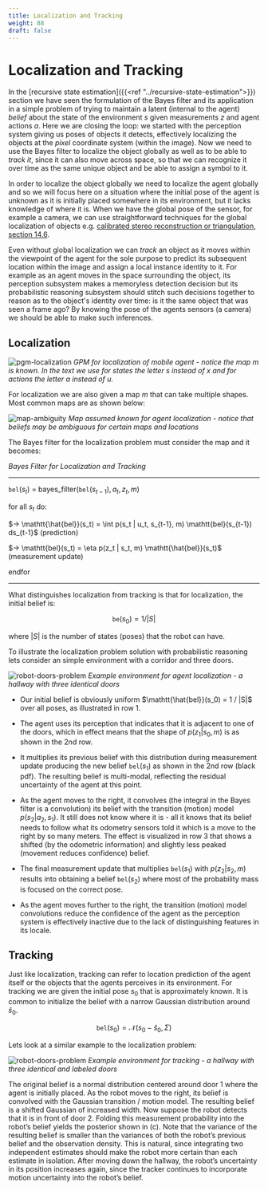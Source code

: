 ```yaml
---
title: Localization and Tracking
weight: 88
draft: false
---
```


# Localization and Tracking

In the [recursive state estimation]({{<ref "../recursive-state-estimation">}}) section we have seen the formulation of the Bayes filter and its application in a simple problem of trying to maintain a latent  (internal to the agent) _belief_  about the state of the environment $s$ given measurements $z$ and agent actions $a$. Here we are closing the loop: we started with the perception system giving us poses of objects it detects, effectively localizing the objects at the _pixel_ coordinate system (within the image). Now we need to use the Bayes filter to localize the object globally as well as to be able to _track it_, since it can also move across space, so that we can recognize it over time as the same unique object and be able to assign a symbol to it.  

In order to localize the object globally we need to localize the agent globally and so we will focus here on a situation where the initial pose of the agent is unknown as it is initially placed somewhere in its environment, but it lacks knowledge of where it is. When we have the global pose of the sensor, for example a camera, we can use straightforward techniques for the global localization of objects e.g. [calibrated stereo reconstruction or triangulation, section 14.6](http://www.computervisionmodels.com/). 

Even without global localization we can _track_ an object as it moves within the viewpoint of the agent for the sole purpose to predict its subsequent location within the image and assign a local instance identity to it. For example as an agent moves in the space surrounding the object, its perception subsystem makes a memoryless detection decision but its probabilistic reasoning subsystem should stitch such decisions together to reason as to the object's identity over time: is it the same object that was seen a frame ago? By knowing the pose of the agents sensors (a camera) we should be able to make such inferences. 


## Localization

![pgm-localization](images/pgm-localization.png#center)
*GPM for localization of mobile agent - notice the map $m$ is known.  In the text we use for states the letter $s$ instead of $x$ and for actions the letter $a$ instead of $u$.*

For localization we are also given a map $m$ that can take multiple shapes. Most common maps are as shown below:

![map-ambiguity](images/map-ambiguity.png#center)
*Map assumed known for agent localization - notice that beliefs may be ambiguous for certain maps and locations*

The Bayes filter for the localization problem must consider the map and it becomes:

*Bayes Filter for Localization and Tracking*

---

$\mathtt{bel}(s_t)$ = bayes_filter($\mathtt{bel}(s_{t-1}), a_t, z_t, m)$

for all $s_t$ do:

$→ \mathtt{\hat{bel}}(s_t) = \int p(s_t | u_t, s_{t-1}, m) \mathtt{bel}(s_{t-1}) ds_{t-1}$ (prediction)

$→ \mathtt{bel}(s_t) = \eta p(z_t | s_t, m) \mathtt{\hat{bel}}(s_t)$ (measurement update)

endfor

---

What distinguishes localization from tracking is that for localization, the initial belief is: 

$$ \mathtt{be}(s_0) = 1 / |S|$$

where $|S|$ is the number of states (poses) that the robot can have. 

To illustrate the localization problem solution with probabilistic reasoning lets consider an simple environment with a corridor and three doors.

![robot-doors-problem](images/localization-doors.png#center)
*Example environment for agent localization - a hallway with three identical doors*


* Our initial belief is obviously uniform $\mathtt{\hat{bel}}(s_0) = 1 / |S|$ over
all poses, as illustrated in row 1.  

* The agent uses its perception that indicates that it is adjacent to one of the doors,  which in effect means that the shape of $p(z_1 | s_0, m)$ is as shown in the 2nd row. 

* It multiplies its previous belief with this distribution during measurement update producing the new belief $\mathtt{bel}(s_1)$ as shown in the 2nd row (black pdf). The resulting belief is multi-modal, reflecting the residual uncertainty of the agent at this point.

* As the agent moves to the right, it convolves (the integral in the Bayes filter is a convolution) its belief with the transition (motion) model $p(s_2 | a_2, s_1)$. It still does not know where it is - all it knows that its belief needs to follow what its odometry sensors told it which is a move to the right by so many meters. The effect is visualized in row 3 that shows a shifted (by the odometric information) and slightly less peaked (movement reduces confidence) belief.

* The final measurement update that multiplies $\mathtt{bel}(s_1)$ with $p(z_2 | s_2, m)$ results into obtaining a belief $\mathtt{bel}(s_2)$ where most of the probability mass is focused on the correct pose. 

* As the agent moves further to the right, the transition (motion) model convolutions reduce the confidence of the agent as the perception system is effectively inactive due to the lack of distinguishing features in its locale.  


## Tracking
Just like localization, tracking can refer to location prediction of the agent itself or the objects that the agents perceives in its environment. For tracking we are given the initial pose $s_0$ that is approximately known. It is common to initialize the belief with a narrow Gaussian distribution around $\hat{s}_0$. 

$$\mathtt{bel}(s_0) = \mathcal{N}(s_0-\hat s_0, \Sigma)$$

Lets look at a similar example to the localization problem:

![robot-doors-problem](images/ekf-tracking-doors.png#center)
*Example environment for tracking - a hallway with three identical and labeled doors*

The original belief is a normal distribution centered  around door 1 where the agent is initially placed. As the robot moves to the right, its belief is convolved with the Gaussian transition / motion model.
The resulting belief is a shifted Gaussian of increased width. Now suppose the robot detects that it is in front of door 2. Folding this measurement probability into the robot’s belief yields the posterior shown in (c). Note that the variance of the resulting belief is smaller than the variances of both the robot’s previous belief and the observation density. This is natural, since
integrating two independent estimates should make the robot more certain than each
estimate in isolation. After moving down the hallway, the robot’s uncertainty in its
position increases again, since the tracker continues to incorporate motion uncertainty
into the robot’s belief. 